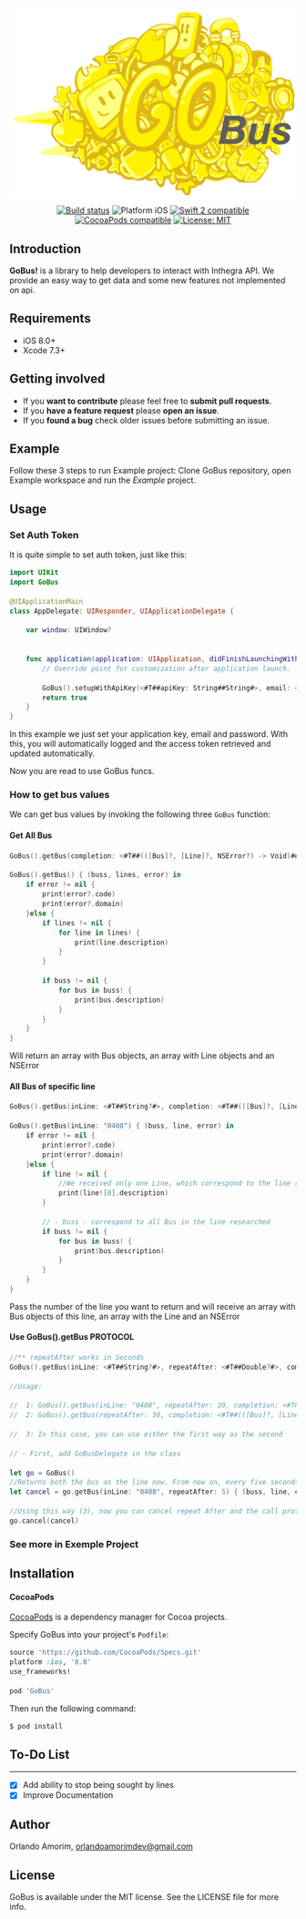 ![GoBus: Elegant way to get data from Inthegra API in Swift.](GoBus.png)

<p align="center">
<a href="https://travis-ci.org/orlandoamorim/GoBus"><img src="https://travis-ci.org/orlandoamorim/GoBus.svg?branch=master" alt="Build status" /></a>
<img src="https://img.shields.io/badge/platform-iOS-blue.svg?style=flat" alt="Platform iOS" />
<a href="https://developer.apple.com/swift"><img src="https://img.shields.io/badge/swift2-compatible-4BC51D.svg?style=flat" alt="Swift 2 compatible" /></a>
<a href="https://cocoapods.org/pods/GoBus"><img src="https://img.shields.io/badge/pod-0.1.0-blue.svg" alt="CocoaPods compatible" /></a>
<a href="https://raw.githubusercontent.com/orlandoamorim/GoBus/master/LICENSE"><img src="http://img.shields.io/badge/license-MIT-blue.svg?style=flat" alt="License: MIT" /></a>
</p>


## Introduction

**GoBus!** is a library to help developers to interact with Inthegra API. We provide an easy way to get data and some new features not implemented on api.

## Requirements

* iOS 8.0+
* Xcode 7.3+

## Getting involved

* If you **want to contribute** please feel free to **submit pull requests**.
* If you **have a feature request** please **open an issue**.
* If you **found a bug** check older issues before submitting an issue.

## Example

Follow these 3 steps to run Example project: Clone GoBus repository, open Example workspace and run the *Example* project.

## Usage

### Set Auth Token
It is quite simple to set auth token, just like this:

```swift
import UIKit
import GoBus

@UIApplicationMain
class AppDelegate: UIResponder, UIApplicationDelegate {

    var window: UIWindow?


    func application(application: UIApplication, didFinishLaunchingWithOptions launchOptions: [NSObject: AnyObject]?) -> Bool {
        // Override point for customization after application launch.
        
        GoBus().setupWithApiKey(<#T##apiKey: String##String#>, email: <#T##String#>, password: <#T##String#>, url: <#T##String#>)
        return true
    }
}

```
In this example we just set your application key, email and password. With this, you will automatically logged and the access token retrieved and updated automatically.

Now you are read to use GoBus funcs.

### How to get bus values

We can get bus values by invoking the following three `GoBus` function:

#### Get All Bus

```swift
GoBus().getBus(completion: <#T##(([Bus]?, [Line]?, NSError?) -> Void)##(([Bus]?, [Line]?, NSError?) -> Void)##([Bus]?, [Line]?, NSError?) -> Void#>)

GoBus().getBus() { (buss, lines, error) in
    if error != nil {
        print(error?.code)
        print(error?.domain)
    }else {
        if lines != nil {
            for line in lines! {
                print(line.description)
            }
        }

        if buss != nil {
            for bus in buss! {
                print(bus.description)
            }
        }
    }
}

```

Will return an array with Bus objects, an array with Line objects and an NSError

#### All Bus of specific line

```swift
GoBus().getBus(inLine: <#T##String?#>, completion: <#T##(([Bus]?, [Line]?, NSError?) -> Void)##(([Bus]?, [Line]?, NSError?) -> Void)##([Bus]?, [Line]?, NSError?) -> Void#>)

GoBus().getBus(inLine: "0408") { (buss, line, error) in
    if error != nil {
        print(error?.code)
        print(error?.domain)
    }else {
        if line != nil {
            //We received only one Line, which correspond to the line researched
            print(line![0].description)
        }

        // - buss - correspond to all Bus in the line researched
        if buss != nil {
            for bus in buss! {
                print(bus.description)
            }
        }
    }
}

```
Pass the number of the line you want to return and will receive an array with Bus objects of this line, an array with the Line and an NSError

#### Use GoBus().getBus PROTOCOL

```swift
//** repeatAfter works in Seconds
GoBus().getBus(inLine: <#T##String?#>, repeatAfter: <#T##Double?#>, completion: <#T##(([Bus]?, [Line]?, NSError?) -> Void)##(([Bus]?, [Line]?, NSError?) -> Void)##([Bus]?, [Line]?, NSError?) -> Void#>)

//Usage:

//  1: GoBus().getBus(inLine: "0408", repeatAfter: 30, completion: <#T##(([Bus]?, [Line]?, NSError?) -> Void)##(([Bus]?, [Line]?, NSError?) -> Void)##([Bus]?, [Line]?, NSError?) -> Void#>) with Search
//  2: GoBus().getBus(repeatAfter: 30, completion: <#T##(([Bus]?, [Line]?, NSError?) -> Void)##(([Bus]?, [Line]?, NSError?) -> Void)##([Bus]?, [Line]?, NSError?) -> Void#>) without Search

//  3: In this case, you can use either the first way as the second

// - First, add GoBusDelegate in the class

let go = GoBus()
//Returns both the bus as the line now. From now on, every five seconds the function implemented by the protocol will return updated values.
let cancel = go.getBus(inLine: "0408", repeatAfter: 5) { (buss, line, error) in }

//Using this way (3), now you can cancel repeat After and the call protocol
go.cancel(cancel)
```
### See more in Exemple Project

## Installation

#### CocoaPods

[CocoaPods](https://cocoapods.org/) is a dependency manager for Cocoa projects.

Specify GoBus into your project's `Podfile`:

```ruby
source 'https://github.com/CocoaPods/Specs.git'
platform :ios, '8.0'
use_frameworks!

pod 'GoBus'
```

Then run the following command:

```bash
$ pod install
```
## **To-Do List**
---

- [x] Add ability to stop being sought by lines 
- [x] Improve Documentation

## Author

Orlando Amorim, orlandoamorimdev@gmail.com

## License

GoBus is available under the MIT license. See the LICENSE file for more info.
